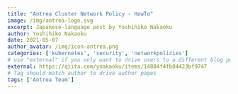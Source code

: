 ```yaml
---
title: "Antrea Cluster Network Policy - HowTo"
image: /img/antrea-logo.svg
excerpt: Japanese-language post by Yoshihiko Nakaoku
author: Yoshihiko Nakaoku
date: 2021-05-07
author_avatar: /img/icon-antrea.png
categories: ['kubernetes', 'security', 'networkpolicies']
# use "external" if you only want to drive users to a different blog post that lives outside this site.
external: https://qiita.com/ynakaoku/items/14884f4fb04423bf9747
# Tag should match author to drive author pages
tags: ['Antrea Team']
---
```

